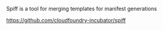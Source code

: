 Spiff is a tool for merging templates for manifest generations

https://github.com/cloudfoundry-incubator/spiff